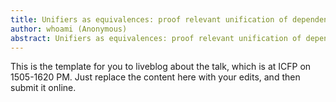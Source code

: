 ```yaml
---
title: Unifiers as equivalences: proof relevant unification of dependently typed data
author: whoami (Anonymous)
abstract: Unifiers as equivalences: proof relevant unification of dependently typed data
---
```


This is the template for you to liveblog about the talk,
which is at ICFP on 1505-1620 PM.  Just replace the content here
with your edits, and then submit it online.
